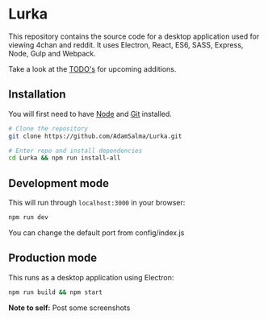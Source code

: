 # Lurka

This repository contains the source code for a desktop application used for viewing 4chan and reddit. It uses Electron, React, ES6, SASS, Express, Node, Gulp and Webpack.

Take a look at the [TODO's](TODO.md) for upcoming additions.

## Installation
You will first need to have [Node](https://nodejs.org/en/) and [Git](https://git-scm.com/) installed.
```bash
# Clone the repository
git clone https://github.com/AdamSalma/Lurka.git

# Enter repo and install dependencies
cd Lurka && npm run install-all
```
## Development mode 
This will run through `localhost:3000` in your browser:
```bash
npm run dev
```
You can change the default port from config/index.js

## Production mode
This runs as a desktop application using Electron:
```bash
npm run build && npm start
```

**Note to self:** Post some screenshots
